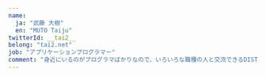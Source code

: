 ```yaml
---
name:
  ja: "武藤 大樹"
  en: "MUTO Taiju"
twitterId: __tai2__
belong: "tai2.net"
job: "アプリケーションプログラマー"
comment: "身近にいるのがプログラマばかりなので、いろいろな職種の人と交流できるDISTは良いと思っております。"
---
```

